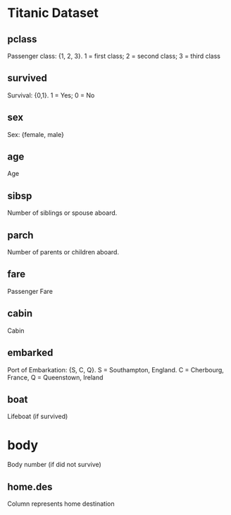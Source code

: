 # Titanic Dataset

## pclass

Passenger class: {1, 2, 3}. 1 = first class; 2 = second class; 3 = third class

## survived

Survival: {0,1}. 1 = Yes; 0 = No

## sex

Sex: {female, male}

## age

Age 

## sibsp

Number of siblings or spouse aboard.

## parch

Number of parents or children aboard.

## fare

Passenger Fare

## cabin

Cabin

## embarked

Port of Embarkation: {S, C, Q}. S = Southampton, England. C = Cherbourg, France, Q = Queenstown, Ireland

## boat

Lifeboat (if survived)

# body

Body number (if did not survive)

## home.des

Column represents home destination